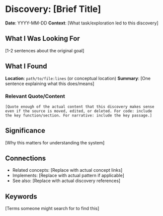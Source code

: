 # Discovery: [Brief Title]

**Date**: YYYY-MM-DD
**Context**: [What task/exploration led to this discovery]

## What I Was Looking For
[1-2 sentences about the original goal]

## What I Found
**Location**: `path/to/file:lines` (or conceptual location)
**Summary**: [One sentence explaining what this does/means]

### Relevant Quote/Content
```
[Quote enough of the actual content that this discovery makes sense 
even if the source is moved, edited, or deleted. For code: include 
the key function/section. For narrative: include the key passage.]
```

## Significance
[Why this matters for understanding the system]

## Connections
- Related concepts: [Replace with actual concept links]
- Implements: [Replace with actual pattern if applicable]
- See also: [Replace with actual discovery references]

## Keywords
[Terms someone might search for to find this]